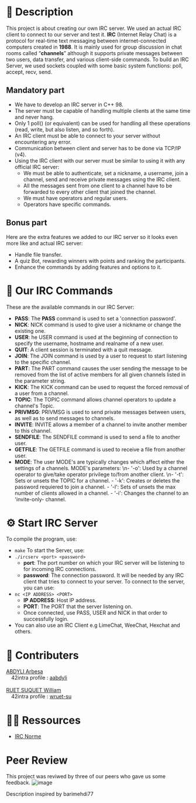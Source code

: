 # 🤔 Description
This project is about creating our own IRC server. We used an actual IRC client to connect to our server and test it.
**IRC** (Internet Relay Chat) is a protocol for real-time text messaging between internet-connected computers created in **1988**. It is mainly used for group discussion in chat rooms called “**channels**” although it supports private messages between two users, data transfer, and various client-side commands.
To build an IRC Server, we used sockets coupled with some basic system functions: poll, accept, recv, send.

## Mandatory part
  - We have to develop an IRC server in C++ 98.
  - The server must be capable of handling multiple clients at the same time and never hang.
  - Only 1 poll() (or equivalent) can be used for handling all these operations (read, write, but also listen, and so forth).
  - An IRC client must be able to connect to your server without encountering any error.
  - Communication between client and server has to be done via TCP/IP (v4).
  - Using the IRC client with our server must be similar to using it with any official IRC server:
    -  We must be able to authenticate, set a nickname, a username, join a channel, send and receive private messages using the IRC client.
    -  All the messages sent from one client to a channel have to be forwarded to every other client that joined the channel.
    -  We must have operators and regular users.
    -  Operators have specific commands.

## Bonus part 
Here are the extra features we added to our IRC server so it looks even more like and actual IRC server:
  - Handle file transfer.
  - A quiz Bot, rewarding winners with points and ranking the participants.
  - Enhance the commands by adding features and options to it.

# 🔑 Our IRC Commands
These are the available commands in our IRC Server:
  - **PASS**: The **PASS** command is used to set a 'connection password'.
  - **NICK**: NICK command is used to give user a nickname or change the existing one.
  - **USER**: he USER command is used at the beginning of connection to specify the username, hostname and realname of a new user.
  - **QUIT**: A client session is terminated with a quit message.
  - **JOIN**: The JOIN command is used by a user to request to start listening to the specific channel.
  - **PART**: The PART command causes the user sending the message to be removed from the list of active members for all given channels listed in the parameter string.
  - **KICK**: The KICK command can be used to request the forced removal of a user from a channel.
  - **TOPIC**: The TOPIC command allows channel operators to update a channel's Topic.
  - **PRIVMSG**: PRIVMSG is used to send private messages between users, as well as to send messages to channels.
  - **INVITE**: INVITE allows a member of a channel to invite another member to this channel.
  - **SENDFILE**: The SENDFILE command is used to send a file to another user.
  - **GETFILE**: The GETFILE command is used to receive a file from another user.
  - **MODE**: The user MODE's are typically changes which affect either the settings of a channels.
      MODE's parameters:
          \n- '-o': Used by a channel operator to give/take operator privilege to/from another client.
          \n- '-t': Sets or unsets the TOPIC for a channel.
          - '-k': Creates or deletes the password requiered to join a channel.
          - '-l': Sets of unsets the max number of clients allowed in a channel.
          - '-i': Changes the channel to an 'invite-only- channel.

# ⚙️ Start IRC Server
To compile the program, use:
  - `make`
To start the Server, use:
  - `./ircserv <port> <password>`
    - **port**: The port number on which your IRC server will be listening to for incoming IRC connections.
    - **password**: The connection password. It will be needed by any IRC client that tries to connect to your server.
To connect to the server, you can use:
  - `nc <IP ADDRESS> <PORT>`
    - **IP ADDRESS**: Host IP address.
    - **PORT**: The PORT that the server listening on.
    - Once connected, use PASS, USER and NICK in that order to successfully login.
  - You can also use an IRC Client e.g LimeChat, WeeChat, Hexchat and others.

# 💪 Contributers
[ABDYLI Arbesa](https://github.com/aarbesa)<br/>
&emsp;42intra profile : [aabdyli](https://profile.intra.42.fr/users/aabdyli) <br/>
<br/>
[RUET SUQUET William](https://github.com/willrsq1)
<br/>
&emsp;42intra profile : [wruet-su](https://profile.intra.42.fr/users/wruet-su)
<br/>

# 👨‍💻 Ressources
* [IRC Norme](https://modern.ircdocs.horse/)

# Peer Review
This project was reviwed by three of our peers who gave us some feedback.
![image](https://github.com/willrsq1/Ft_IRC/assets/117649637/44cbe4ca-ccea-4a50-9e0e-1a578dbf0577)


Description inspired by barimehdi77
